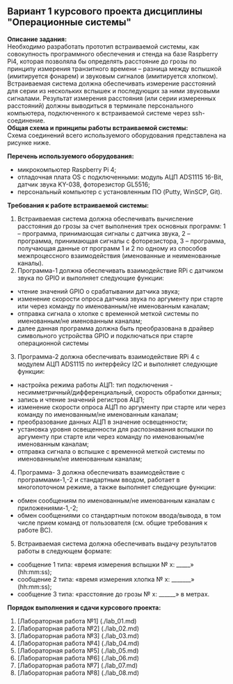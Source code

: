 ## Вариант 1 курсового проекта дисциплины "Операционные системы"

__Описание задания:__  
Необходимо разработать прототип встраиваемой системы, как совокупность программного обеспечения и стенда на базе Raspberry Pi4, которая позволяла бы определять расстояние до грозы по принципу измерения транзитного времени – разница между вспышкой (имитируется фонарем) и звуковым сигналов (имитируется хлопком). Встраиваемая система должна обеспечивать измерение расстояний для серии из нескольких вспышек и последующих за ними звуковыми сигналами. Результат измерения расстояния (или серии измеренных расстояний) должны выводиться в терминале персонального компьютера, подключенного к встраиваемой системе через ssh-соединение.  
__Общая схема и принципы работы встраиваемой системы:__  
Схема соединений всего используемого оборудования представлена на рисунке ниже.


__Перечень используемого оборудования:__
* микрокомпьютер Raspberry Pi 4;
* отладочная плата OS с подключенными: модуль АЦП ADS1115 16-Bit, датчик звука KY-038, фоторезистор GL5516;
* персональный компьютер c установленным ПО (Putty, WinSCP, Git).

__Требования к работе встраиваемой системы:__  
1. Встраиваемая система должна обеспечивать вычисление расстояния до грозы за счет выполнения трех основных программ: 1 – программа, принимающая сигналы с датчика звука, 2 – программа, принимающая сигналы с фоторезистора, 3 – программа, получающая данные от программ 1 и 2 по одному из способов межпроцессного взаимодействия (именованные и неименованные каналы).  
2. Программа-1 должна обеспечивать взаимодействие RPi с датчиком звука по GPIO и выполняет следующие функции:  
* чтение значений GPIO о срабатывании датчика звука;
* изменение скорости опроса датчика звука по аргументу при старте или через команду по именованным/не именованным каналам;
* отправка сигнала о хлопке с временной меткой системы по именованным/не именованным каналам;
* далее данная программа должна быть преобразована в драйвер символьного устройства GPIO и подключаться при старте операционной системы
3. Программа-2 должна обеспечивать взаимодействие RPi 4 с модулем АЦП ADS1115 по интерфейсу I2C и выполняет следующие функции:  
* настройка режима работы АЦП: тип подключения - несимметричный/дифференциальный, скорость обработки данных;
* запись и чтение значений регистров АЦП;
* изменение скорости опроса АЦП по аргументу при старте или через команду по именованным/не именованным каналам;
* преобразование данных АЦП в значение освещенности;
* установка уровня освещенности для распознавания вспышки по аргументу при старте или через команду по именованным/не именованным каналам;
* отправка сигнала о вспышке с временной меткой системы по именованным/не именованным каналам;
4. Программа- 3 должна обеспечивать взаимодействие с программами-1,-2 и стандартным вводом, работает в многопоточном режиме, а также выполняет следующие функции:  
* обмен сообщениям по именованным/не именованным каналам с приложениями-1,-2;
* обмен сообщениями со стандартным потоком ввода/вывода, в том числе прием команд от пользователя (см. общие требования к работе ВС).  
5. Встраиваемая система должна обеспечивать выдачу результатов работы в следующем формате:  
* сообщение 1 типа: «время измерения вспышки № х: _____» (hh:mm:ss);
* сообщение 2 типа: «время измерения хлопка № х: _______» (hh:mm:ss);
* сообщение 3 типа: «расстояние до грозы № х: ______» в метрах.

__Порядок выполнения и сдачи курсового проекта:__
1. [Лабораторная работа №1] (./lab_01.md)
2. [Лабораторная работа №2] (./lab_02.md)
3. [Лабораторная работа №3] (./lab_03.md)
4. [Лабораторная работа №4] (./lab_04.md)
5. [Лабораторная работа №5] (./lab_05.md)
6. [Лабораторная работа №6] (./lab_06.md)
7. [Лабораторная работа №7] (./lab_07.md)
8. [Лабораторная работа №8] (./lab_08.md)

